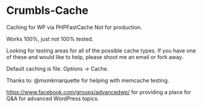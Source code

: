 # Crumbls-Cache
Caching for WP via PHPFastCache
Not for production.

Works 100%, just not 100% tested.

Looking for testing areas for all of the possible cache types.  If you have one of these and would like to help, please shoot me an email or fork away.  

Default caching is file.  Options -> Cache.

Thanks to:
@mxmkmarquette for helping with memcache testing.

https://www.facebook.com/groups/advancedwp/ for providing a place for Q&A for advanced WordPress topics.
